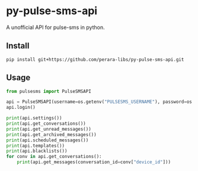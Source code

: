 # py-pulse-sms-api
A unofficial API for pulse-sms in python.

## Install
`pip install git+https://github.com/perara-libs/py-pulse-sms-api.git`

## Usage
```python
from pulsesms import PulseSMSAPI

api = PulseSMSAPI(username=os.getenv("PULSESMS_USERNAME"), password=os.getenv("PULSESMS_PASSWORD"))
api.login()

print(api.settings())
print(api.get_conversations())
print(api.get_unread_messages())
print(api.get_archived_messages())
print(api.scheduled_messages())
print(api.templates())
print(api.blacklists())
for conv in api.get_conversations():
    print(api.get_messages(conversation_id=conv["device_id"]))
```